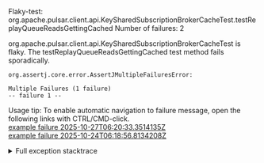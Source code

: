         
Flaky-test: org.apache.pulsar.client.api.KeySharedSubscriptionBrokerCacheTest.testReplayQueueReadsGettingCached
Number of failures: 2

org.apache.pulsar.client.api.KeySharedSubscriptionBrokerCacheTest is flaky. The testReplayQueueReadsGettingCached test method fails sporadically.

```
org.assertj.core.error.AssertJMultipleFailuresError:

Multiple Failures (1 failure)
-- failure 1 --
```

Usage tip: To enable automatic navigation to failure message, open the following links with CTRL/CMD-click.  
[example failure 2025-10-27T06:20:33.3514135Z](https://github.com/apache/pulsar/actions/runs/18831405554/job/53724046160#step:11:1475)  
[example failure 2025-10-24T06:18:56.8134208Z](https://github.com/apache/pulsar/actions/runs/18771071741/job/53556168299#step:11:1475)  


<details>
<summary>Full exception stacktrace</summary>
<code><pre>
org.assertj.core.error.AssertJMultipleFailuresError:

Multiple Failures (1 failure)
-- failure 1 --
</pre></code>
</details>

